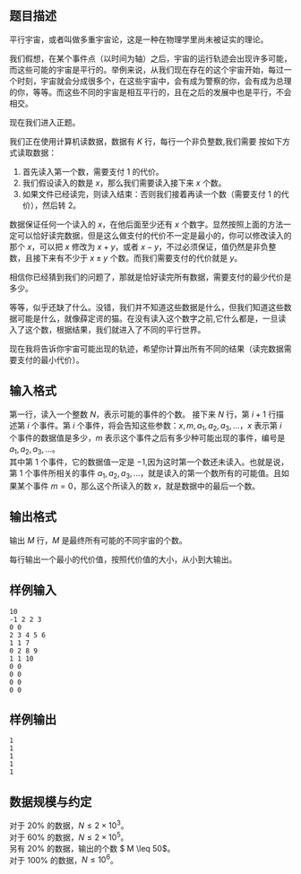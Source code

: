 ## 题目描述
平行宇宙，或者叫做多重宇宙论，这是一种在物理学里尚未被证实的理论。

我们假想，在某个事件点（以时间为轴）之后，宇宙的运行轨迹会出现许多可能，而这些可能的宇宙是平行的。举例来说，从我们现在存在的这个宇宙开始，每过一个时刻，宇宙就会分成很多个，在这些宇宙中，会有成为警察的你，会有成为总理的你，等等。而这些不同的宇宙是相互平行的，且在之后的发展中也是平行，不会相交。

现在我们进入正题。

我们正在使用计算机读数据，数据有 $K$ 行，每行一个非负整数,我们需要
按如下方式读取数据：

1. 首先读入第一个数，需要支付 $1$ 的代价。
2. 我们假设读入的数是 $x$，那么我们需要读入接下来 $x$ 个数。
3. 如果文件已经读完，则读入结束：否则我们接着再读一个数（需要支付 $1$ 的代价），然后转 $2$。

数据保证任何一个读入的 $x$，在他后面至少还有 $x$ 个数字。显然按照上面的方法一定可以恰好读完数据，但是这么做支付的代价不一定是最小的，你可以修改读入的那个 $x$，可以把 $x$ 修改为 $x+y$，或者 $x-y$，不过必须保证，值仍然是非负整数，且接下来有不少于 $x \pm y$ 个数。而我们需要支付的代价就是 $y$。

相信你已经猜到我们的问题了，那就是恰好读完所有数据，需要支付的最少代价是多少。

等等，似乎还缺了什么。没错，我们并不知道这些数据是什么，但我们知道这些数据可能是什么，就像薛定谔的猫。在没有读入这个数字之前,它什么都是，一旦读入了这个数，根据结果，我们就进入了不同的平行世界。

现在我将告诉你宇宙可能出现的轨迹，希望你计算出所有不同的结果（读完数据需要支付的最小代价）。
## 输入格式
第一行，读入一个整数 $N$，表示可能的事件的个数。
接下来 $N$ 行，第 $i+1$ 行描述第 $i$ 个事件。第 $i$ 个事件，将会告知这些参数：$x,m,a_1,a_2,a_3,\ldots$，$x$ 表示第 $i$ 个事件的数据值是多少，$m$ 表示这个事件之后有多少种可能出现的事件，编号是 $a_1,a_2,a_3,\ldots$。\
其中第 $1$ 个事件，它的数据值一定是 $-1$,因为这时第一个数还未读入。也就是说，第 $1$ 个事件所相关的事件 $a_1,a_2,a_3,\ldots$，就是读入的第一个数所有的可能值。且如果某个事件 $m=0$，那么这个所读入的数 $x$，就是数据中的最后一个数。
## 输出格式
输出 $M$ 行，$M$ 是最终所有可能的不同宇宙的个数。

每行输出一个最小的代价值，按照代价值的大小，从小到大输出。
## 样例输入
```plain
10
-1 2 2 3
0 0
2 3 4 5 6
1 1 7
0 2 8 9
1 1 10
0 0
0 0
0 0
0 0
```
## 样例输出
```plain
1
1
1
1
1
```
## 数据规模与约定
对于 $20\%$ 的数据，$N \leq 2\times10^3$。  
对于 $60\%$ 的数据，$N \leq 2\times10^5$。  
另有 $20\%$ 的数据，输出的个数 $ M \leq 50$。  
对于 $100\%$ 的数据，$N \leq 10^6$。